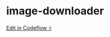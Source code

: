 # image-downloader

[Edit in Codeflow ⚡️](https://stackblitz.com/~/github.com/gonzalote99/image-downloader)